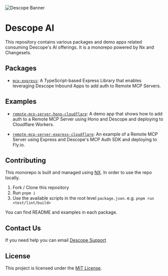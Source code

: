 ![Descope Banner](https://github.com/descope/.github/assets/32936811/d904d37e-e3fa-4331-9f10-2880bb708f64)

# Descope AI

This repository contains various packages and demo apps related consuming Descope's AI offerings. It is a monorepo powered by Nx and Changesets.

## Packages

- [`mcp-express`](./packages/mcp-express/README.md): A TypeScript-based Express Library that enables leveraging Descope Inbound Apps to add auth to Remote MCP Servers.

## Examples

- [`remote-mcp-server-hono-cloudflare`](./examples/remote-mcp-server-hono-cloudflare/README.md): A demo app that shows how to add auth to a Remote MCP Server using Hono and Descope and deploying to Cloudflare Workers.

- [`remote-mcp-server-express-cloudflare`](./examples/remote-mcp-server-express-cloudflare/README.md): An example of a Remote MCP Server using Express and Descope's MCP Auth SDK and deploying to Fly.io.

## Contributing

This monorepo is built and managed using [NX](https://nx.dev/). In order to use the repo locally.

1. Fork / Clone this repository
2. Run `pnpm i`
3. Use the available scripts in the root level `package.json`. e.g. `pnpm run <test/lint/build>`

You can find README and examples in each package.

## Contact Us

If you need help you can email [Descope Support](mailto:support@descope.com)

## License

This project is licensed under the [MIT License](./LICENSE).